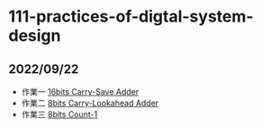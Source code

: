 # 111-practices-of-digtal-system-design
## 2022/09/22 
- 作業一 [16bits Carry-Save Adder](https://github.com/DevonEvant/111-practices-of-digtal-system-design/blob/main/20220922/1/CSA.v)
- 作業二 [8bits Carry-Lookahead Adder](https://github.com/DevonEvant/111-practices-of-digtal-system-design/blob/main/20220922/2/CLA.v)
- 作業三 [8bits Count-1](https://github.com/DevonEvant/111-practices-of-digtal-system-design/tree/main/20220922/3)
